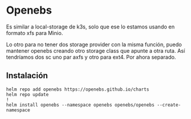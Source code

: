 # Openebs

Es similar a local-storage de k3s, solo que ese lo estamos usando en formato xfs para Minio.

Lo otro para no tener dos storage provider con la misma función, puedo mantener openebs creando otro storage class que apunte a otra ruta. Así tendríamos dos sc uno par axfs y otro para ext4. Por ahora separado.

## Instalación

```
helm repo add openebs https://openebs.github.io/charts
helm repo update
!
helm install openebs --namespace openebs openebs/openebs --create-namespace
```